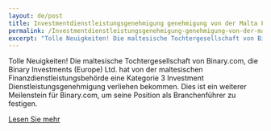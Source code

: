 ```yaml
---
layout: de/post
title: Investmentdienstleistungsgenehmigung genehmigung von der Malta Financial Services Authority
permalink: /Investmentdienstleistungsgenehmigung-genehmigung-von-der-malta-financial-services-authority
excerpt: "Tolle Neuigkeiten! Die maltesische Tochtergesellschaft von Binary.com, die Binary Investments (Europe) Ltd. hat von der maltesischen Finanzdienstleistungsbehörde eine Kategorie 3 Investment..."  
---
```


Tolle Neuigkeiten! Die maltesische Tochtergesellschaft von Binary.com, die Binary Investments (Europe) Ltd. hat von der maltesischen Finanzdienstleistungsbehörde eine Kategorie 3 Investment Dienstleistungsgenehmigung verliehen bekommen. Dies ist ein weiterer Meilenstein für Binary.com, um seine Position als Branchenführer zu festigen.

[Lesen Sie mehr](https://www.binary.com/group-history?l=DE&utm_medium=social&utm_source=blog&utm_content=whatsnew&utm_campaign=whatsnew)


